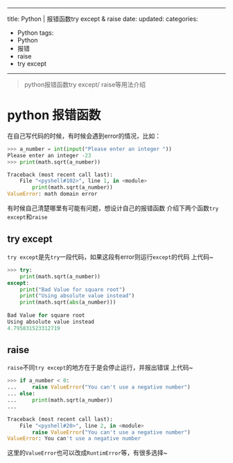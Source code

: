 
---
 title: Python | 报错函数try except & raise
 date: 
 updated: 
 categories:
 - Python
 tags:
 - Python
 - 报错
 - raise
 - try except
---
>python报错函数try except/ raise等用法介绍
<!--less-->
# python 报错函数
在自己写代码的时候，有时候会遇到error的情况，比如：

```python
>>> a_number = int(input("Please enter an integer "))
Please enter an integer -23
>>> print(math.sqrt(a_number))

Traceback (most recent call last):
	File "<pyshell#102>", line 1, in <module>
		print(math.sqrt(a_number))
ValueError: math domain error
```
有时候自己清楚哪里有可能有问题，想设计自己的报错函数
介绍下两个函数`try except`和`raise`
## try except
`try except`是先`try`一段代码，如果这段有error则运行`except`的代码
上代码~
```python
>>> try:
	print(math.sqrt(a_number))
except:
	print("Bad Value for square root")
	print("Using absolute value instead")
	print(math.sqrt(abs(a_number)))
	
Bad Value for square root
Using absolute value instead
4.795831523312719
```

## raise
`raise`不同`try except`的地方在于是会停止运行，并报出错误
上代码~

```python
>>> if a_number < 0:
... 	raise ValueError("You can't use a negative number")
... else:
... 	print(math.sqrt(a_number))
...

Traceback (most recent call last):
	File "<pyshell#20>", line 2, in <module>
		raise ValueError("You can't use a negative number")
ValueError: You can't use a negative number
```

这里的`ValueError`也可以改成`RuntimError`等，有很多选择~

